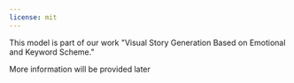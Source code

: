 ```yaml
---
license: mit
---
```


This model is part of our work "Visual Story Generation Based on Emotional and Keyword Scheme."

More information will be provided later